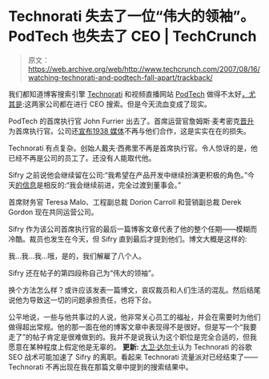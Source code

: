 # Technorati 失去了一位“伟大的领袖”。PodTech 也失去了 CEO | TechCrunch

> 原文：<https://web.archive.org/web/http://www.techcrunch.com/2007/08/16/watching-technorati-and-podtech-fall-apart/trackback/>

我们都知道博客搜索引擎 [Technorati](https://web.archive.org/web/20150806045241/http://www.crunchbase.com/company/technorati) 和视频直播网站 [PodTech](https://web.archive.org/web/20150806045241/http://www.crunchbase.com/company/podtech) 做得不太好[，尤其是](https://web.archive.org/web/20150806045241/http://www.techcrunch.com/2007/04/06/technorati-ceo-search-confirmed/):这两家公司都在进行 CEO 搜索。但是今天流血变成了现实。

PodTech 的首席执行官 John Furrier 出去了。首席运营官詹姆斯·麦考密克[晋升](https://web.archive.org/web/20150806045241/http://podtech.wordpress.com/2007/08/16/taking-it-to-the-next-level-podtech-has-a-new-ceo/)为首席执行官。公司还[宣布](https://web.archive.org/web/20150806045241/http://www.podtech.net/blog/blog/1592/podtech-and-1938-media-agree-to-end-relationship)[1938 媒体](https://web.archive.org/web/20150806045241/http://www.1938media.com/)不再与他们合作，这是实实在在的损失。

Technorati 有点复杂。创始人戴夫·西弗里不再是首席执行官。令人惊讶的是，他已经不再是公司的员工了。还没有人能取代他。

Sifry 之前说他会继续留在公司:“我希望在产品开发中继续扮演更积极的角色。”今天[的信息](https://web.archive.org/web/20150806045241/http://www.sifry.com/alerts/archives/000508.html)是相反的:“我会继续前进，完全过渡到董事会。”

首席财务官 Teresa Malo、工程副总裁 Dorion Carroll 和营销副总裁 Derek Gordon 现在共同运营公司。

Sifry 作为该公司首席执行官的最后一篇博客文章代表了他的整个任期——模糊而冷酷。裁员也发生在今天，但 Sifry 直到最后才提到他们。博文大概是这样的:

我…我…我…哦，是的，我们解雇了八个人。

Sifry 还在帖子的第四段称自己为“伟大的领袖”。

换个方法怎么样？或许应该发表一篇博文，哀叹裁员和人们生活的混乱。然后结尾说他为导致这一切的问题承担责任，也将下台。

公平地说，一些与他共事过的人说，他非常关心员工的福祉，并会在需要时为他们做得超出常规。他的那一面在他的博客文章中表现得不是很好。但是写一个“我要走了”的帖子肯定是很难做到的。我并不是说我认为这个职位是完全合适的，但我愿意在某种程度上假定他是无辜的。
 **更新:** [大卫·达尔卡](https://web.archive.org/web/20150806045241/http://www.daviddalka.com/createvalue/2007/08/16/death-of-blog-search-part-2-sifry-leaves-technorati/)认为 Technorati 的谷歌 SEO 战术可能加速了 Sifry 的离职。看起来 Technorati 流量派对已经结束了——Technorati 不再出现在我在那篇文章中提到的搜索结果中。